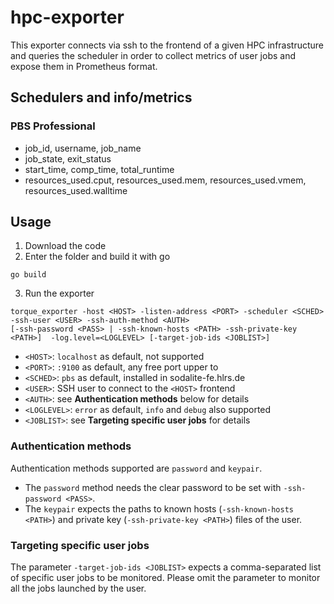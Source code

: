 # hpc-exporter

This exporter connects via ssh to the frontend of a given HPC infrastructure and queries the scheduler in order to collect metrics of user jobs and expose them in Prometheus format.

## Schedulers and info/metrics 
### PBS Professional
- job_id, username, job_name
- job_state, exit_status
- start_time, comp_time, total_runtime
- resources_used.cput, resources_used.mem, resources_used.vmem, resources_used.walltime

## Usage
1. Download the code
2. Enter the folder and build it with go
```
go build
```
3. Run the exporter
```
torque_exporter -host <HOST> -listen-address <PORT> -scheduler <SCHED> -ssh-user <USER> -ssh-auth-method <AUTH>
[-ssh-password <PASS> | -ssh-known-hosts <PATH> -ssh-private-key <PATH>]  -log.level=<LOGLEVEL> [-target-job-ids <JOBLIST>]
```
- `<HOST>`: `localhost` as default, not supported 
- `<PORT>`: `:9100` as default, any free port upper to   
- `<SCHED>`: `pbs` as default, installed in sodalite-fe.hlrs.de
- `<USER>`: SSH user to connect to the `<HOST>` frontend
- `<AUTH>`: see **Authentication methods** below for details
- `<LOGLEVEL>`: `error` as default, `info` and `debug` also supported
- `<JOBLIST>`: see **Targeting specific user jobs** for details

### Authentication methods
Authentication methods supported are `password` and `keypair`.
- The `password` method needs the clear password to be set with `-ssh-password <PASS>`.
- The `keypair` expects the paths to known hosts (`-ssh-known-hosts <PATH>`) and private key (`-ssh-private-key <PATH>`) files of the user.

### Targeting specific user jobs
The parameter `-target-job-ids <JOBLIST>` expects a comma-separated list of specific user jobs to be monitored. Please omit the parameter to monitor all the jobs launched by the user.
